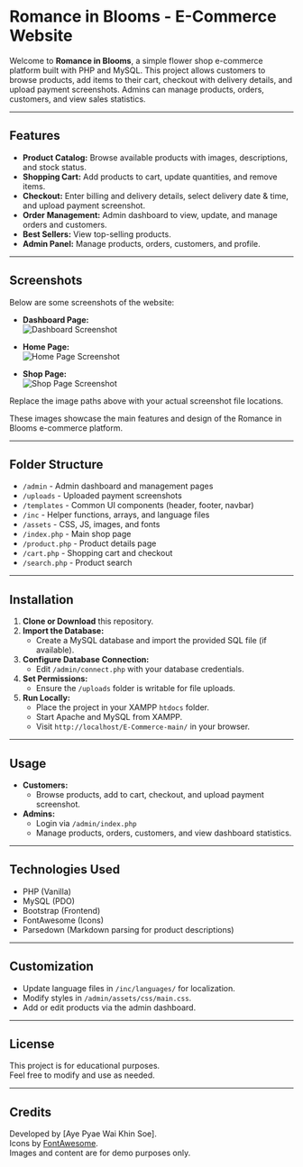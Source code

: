 # Romance in Blooms - E-Commerce Website

Welcome to **Romance in Blooms**, a simple flower shop e-commerce platform built with PHP and MySQL. This project allows customers to browse products, add items to their cart, checkout with delivery details, and upload payment screenshots. Admins can manage products, orders, customers, and view sales statistics.

---

## Features

- **Product Catalog:** Browse available products with images, descriptions, and stock status.
- **Shopping Cart:** Add products to cart, update quantities, and remove items.
- **Checkout:** Enter billing and delivery details, select delivery date & time, and upload payment screenshot.
- **Order Management:** Admin dashboard to view, update, and manage orders and customers.
- **Best Sellers:** View top-selling products.
- **Admin Panel:** Manage products, orders, customers, and profile.

---
## Screenshots

Below are some screenshots of the website:

- **Dashboard Page:**  
  ![Dashboard Screenshot](path/to/dashboard-screenshot.jpg)

- **Home Page:**  
  ![Home Page Screenshot](path/to/homepage-screenshot.jpg)

- **Shop Page:**  
  ![Shop Page Screenshot](path/to/shop-screenshot.jpg)

Replace the image paths above with your actual screenshot file locations.

These images showcase the main features and design of the Romance in Blooms e-commerce platform.

---

## Folder Structure

- `/admin` - Admin dashboard and management pages
- `/uploads` - Uploaded payment screenshots
- `/templates` - Common UI components (header, footer, navbar)
- `/inc` - Helper functions, arrays, and language files
- `/assets` - CSS, JS, images, and fonts
- `/index.php` - Main shop page
- `/product.php` - Product details page
- `/cart.php` - Shopping cart and checkout
- `/search.php` - Product search

---

## Installation

1. **Clone or Download** this repository.
2. **Import the Database:**  
   - Create a MySQL database and import the provided SQL file (if available).
3. **Configure Database Connection:**  
   - Edit `/admin/connect.php` with your database credentials.
4. **Set Permissions:**  
   - Ensure the `/uploads` folder is writable for file uploads.
5. **Run Locally:**  
   - Place the project in your XAMPP `htdocs` folder.
   - Start Apache and MySQL from XAMPP.
   - Visit `http://localhost/E-Commerce-main/` in your browser.

---

## Usage

- **Customers:**  
  - Browse products, add to cart, checkout, and upload payment screenshot.
- **Admins:**  
  - Login via `/admin/index.php`
  - Manage products, orders, customers, and view dashboard statistics.

---

## Technologies Used

- PHP (Vanilla)
- MySQL (PDO)
- Bootstrap (Frontend)
- FontAwesome (Icons)
- Parsedown (Markdown parsing for product descriptions)

---

## Customization

- Update language files in `/inc/languages/` for localization.
- Modify styles in `/admin/assets/css/main.css`.
- Add or edit products via the admin dashboard.

---

## License

This project is for educational purposes.  
Feel free to modify and use as needed.

---

## Credits

Developed by [Aye Pyae Wai Khin Soe].  
Icons by [FontAwesome](https://fontawesome.com/).  
Images and content are for demo purposes only.
